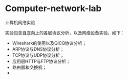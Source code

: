 # Computer-network-lab
计算机网络实验

实验包含自底向上的各层协议分析，以及网络设备实验，如下：

- Wireshark的使用以及QICQ协议分析；
- ARP协议与DNS协议分析；
- TCP协议与UDP协议分析；
- 应用层HTTP与FTP协议分析；
- 路由器和交换机；
- 

